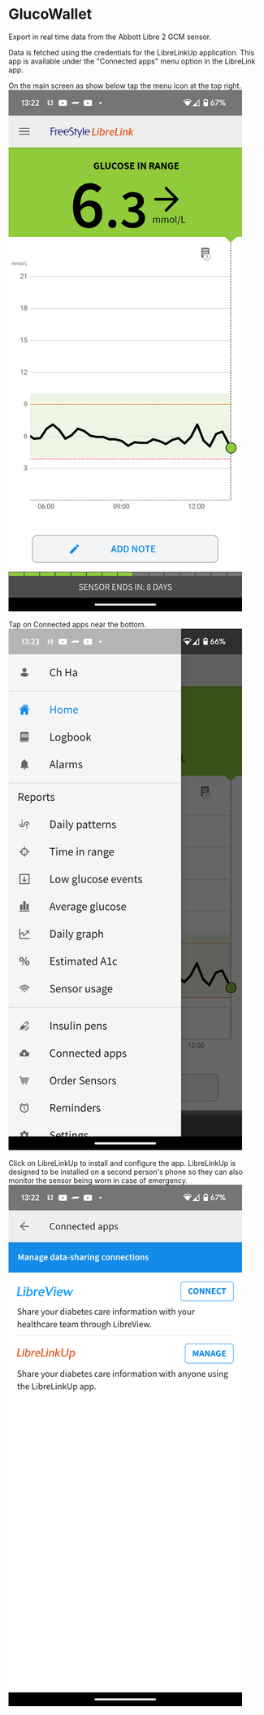 # GlucoWallet
Export in real time data from the Abbott Libre 2 GCM sensor.

Data is fetched using the credentials for the LibreLinkUp application. This app is
available under the "Connected apps" menu option in the LibreLink app.

On the main screen as show below tap the menu icon at the top right.
![LibreLink Overview](images/LibreLink%20Overview.png)

Tap on Connected apps near the bottom.
![Main Menu Expanded](images/Main%20Menu%20Expanded.png)

Click on LibreLinkUp to install and configure the app. LibreLinkUp is designed to be installed
on a second person's phone so they can also monitor the sensor being worn in case of
emergency.
![Connected apps Menu](images/Connected%20apps%20Menu.png)
